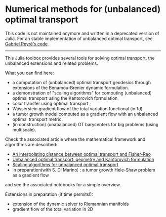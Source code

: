 # Numerical methods for (unbalanced) optimal transport
This code is not maintained anymore and written in a deprecated version of Julia. 
For an stable implementation of unbalanced optimal transport, see [Gabriel Peyré's code](https://github.com/gpeyre/2017-MCOM-unbalanced-ot/blob/master/matlab/sinkhorn_log.m).

--------------------------------------

This Julia toolbox provides several tools for solving optimal transport, the unbalanced extensions and related problems.

What you can find here:
- a computation of (unbalanced) optimal transport geodesics through extensions of the Benamou-Brenier dynamic formulation.
- a demonstration of "scaling algorithms" for computing (unbalanced) optimal transport using the Kantorovich formulation
- color transfer using optimal transport ;
- Wasserstein gradient flow of the total variation functional (in 1d)
- a tumor growth model computed as a gradient flow with an unbalanced optimal transport metric.
- (in construction) (unabalanced) OT barycenters for big problems (using multiscale).


Check the associated article where the mathematical framework and algorithms are described:
- [An interpolating distance between optimal transport and Fisher-Rao](http://arxiv.org/abs/1506.06430)
- [Unbalanced optimal transport: geometry and Kantorovich formulation](https://arxiv.org/abs/1508.05216)
- [Scaling algorithms for unbalanced optimal transport](https://arxiv.org/pdf/1607.05816)
- in preparation(with S. Di Marino) : a tumor growth Hele-Shaw problem as a gradient flow

and see the associated notebooks for a simple overview.

Extensions in preparation (if time permits!):
- extension of the dynamic solver to Riemannian manifolds
- gradient flow of the total variation in 2D
